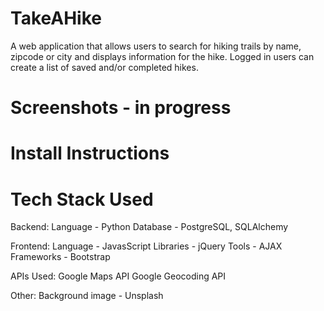 # TakeAHike

A web application that allows users to search for hiking trails by name, zipcode or city and displays information for the hike.  Logged in users can create a list of saved and/or completed hikes. 

# Screenshots - in progress


# Install Instructions


# Tech Stack Used
Backend:
    Language - Python
    Database - PostgreSQL, SQLAlchemy

Frontend:
    Language - JavasScript
    Libraries - jQuery
    Tools - AJAX
    Frameworks - Bootstrap

APIs Used:
    Google Maps API
    Google Geocoding API

Other:
    Background image - Unsplash


